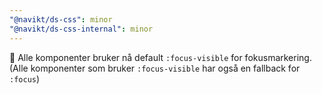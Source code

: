 ```yaml
---
"@navikt/ds-css": minor
"@navikt/ds-css-internal": minor
---
```


:lipstick: Alle komponenter bruker nå default `:focus-visible` for fokusmarkering.
(Alle komponenter som bruker `:focus-visible` har også en fallback for `:focus`)
